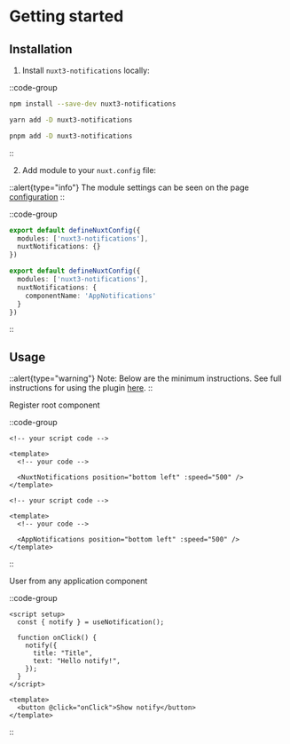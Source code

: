 # Getting started

## Installation

1. Install `nuxt3-notifications` locally:

::code-group
  
  ```bash [npm]
  npm install --save-dev nuxt3-notifications
  ```
  
  ```bash [yarn classic]
  yarn add -D nuxt3-notifications
  ```
  
  ```bash [pnpm]
  pnpm add -D nuxt3-notifications
  ```
::

2. Add module to your `nuxt.config` file:

::alert{type="info"}
The module settings can be seen on the page [configuration](/introduction/configuration)
::

::code-group
  
  ```ts [empty config]
  export default defineNuxtConfig({
    modules: ['nuxt3-notifications'],
    nuxtNotifications: {}
  })
  ```

  ```ts [filled config]
  export default defineNuxtConfig({
    modules: ['nuxt3-notifications'],
    nuxtNotifications: {
      componentName: 'AppNotifications'
    }
  })
  ```

::


## Usage

::alert{type="warning"}
Note: Below are the minimum instructions. See full instructions for using the plugin [here](https://kyvg.github.io/vue3-notification/guide/#usage).
::

Register root component

::code-group
  
  ```vue [app.vue (empty config)]
  <!-- your script code -->
  
  <template>
    <!-- your code -->
  
    <NuxtNotifications position="bottom left" :speed="500" />
  </template>
  ```
  
  ```vue [app.vue (filled config)]
  <!-- your script code -->
  
  <template>
    <!-- your code -->
  
    <AppNotifications position="bottom left" :speed="500" />
  </template>
  ```

::

User from any application component

::code-group

  ```vue [Composition API]
  <script setup>
    const { notify } = useNotification();
  
    function onClick() {
      notify({
        title: "Title",
        text: "Hello notify!",
      });
    }
  </script>
  
  <template>
    <button @click="onClick">Show notify</button>
  </template>
  ```

::
